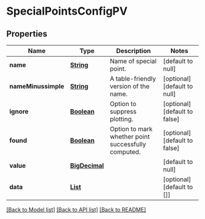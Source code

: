 # SpecialPointsConfigPV
## Properties

Name | Type | Description | Notes
------------ | ------------- | ------------- | -------------
**name** | [**String**](string.md) | Name of special point. | [default to null]
**nameMinussimple** | [**String**](string.md) | A table-friendly version of the name. | [optional] [default to null]
**ignore** | [**Boolean**](boolean.md) | Option to suppress plotting. | [optional] [default to false]
**found** | [**Boolean**](boolean.md) | Option to mark whether point successfully computed. | [optional] [default to false]
**value** | [**BigDecimal**](number.md) |  | [default to null]
**data** | [**List**](PointPV.md) |  | [optional] [default to []]

[[Back to Model list]](../README.md#documentation-for-models) [[Back to API list]](../README.md#documentation-for-api-endpoints) [[Back to README]](../README.md)

